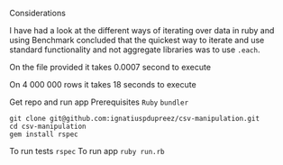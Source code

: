 Considerations

I have had a look at the different ways of iterating over data in ruby and using Benchmark concluded that the quickest way to iterate and use standard functionality and not aggregate libraries was to use `.each`.

On the file provided it takes 0.0007 second to execute

On 4 000 000 rows it takes 18 seconds to execute

Get repo and run app
Prerequisites
`Ruby`
`bundler`
```
git clone git@github.com:ignatiuspdupreez/csv-manipulation.git
cd csv-manipulation
gem install rspec
```
To run tests `rspec`
To run app `ruby run.rb`
